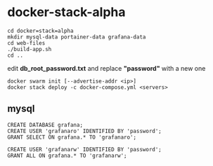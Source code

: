 # docker-stack-alpha

    cd docker=stack=alpha
    mkdir mysql-data portainer-data grafana-data
    cd web-files
    ./build-app.sh
    cd ..
    
edit **db_root_password.txt** and replace **"password"** with a new one

    docker swarm init [--advertise-addr <ip>]
    docker stack deploy -c docker-compose.yml <servers>

## mysql
    CREATE DATABASE grafana;
    CREATE USER 'grafanaro' IDENTIFIED BY 'password';
    GRANT SELECT ON grafana.* TO 'grafanaro';

    CREATE USER 'grafanarw' IDENTIFIED BY 'password';
    GRANT ALL ON grafana.* TO 'grafanarw';
